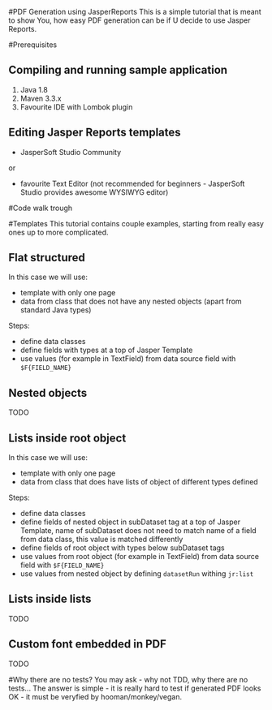 #PDF Generation using JasperReports
 This is a simple tutorial that is meant to show You, how easy PDF generation can be if U decide to use Jasper Reports.

#Prerequisites
## Compiling and running sample application
1. Java 1.8
2. Maven 3.3.x
3. Favourite IDE with Lombok plugin

## Editing Jasper Reports templates
- JasperSoft Studio Community

or

- favourite Text Editor (not recommended for beginners - JasperSoft Studio provides awesome WYSIWYG editor)

#Code walk trough

#Templates
This tutorial contains couple examples, starting from really easy ones up to more complicated.

## Flat structured
In this case we will use:
- template with only one page
- data from class that does not have any nested objects (apart from standard Java types)

Steps:
- define data classes
- define fields with types at a top of Jasper Template
- use values (for example in TextField) from data source field with ```$F{FIELD_NAME}```

## Nested objects
TODO

## Lists inside root object
In this case we will use:
- template with only one page
- data from class that does have lists of object of different types defined

Steps:
- define data classes
- define fields of nested object in subDataset tag at a top of Jasper Template, name of subDataset does not need to match name of a field from data class, this value is matched differently
- define fields of root object with types below subDataset tags 
- use values from root object (for example in TextField) from data source field with ```$F{FIELD_NAME}```
- use values from nested object by defining ```datasetRun``` withing ```jr:list```

## Lists inside lists
TODO

## Custom font embedded in PDF
TODO



#Why there are no tests?
You may ask - why not TDD, why there are no tests... The answer is simple - it is really hard to test if generated PDF looks OK - it must be veryfied by hooman/monkey/vegan.
